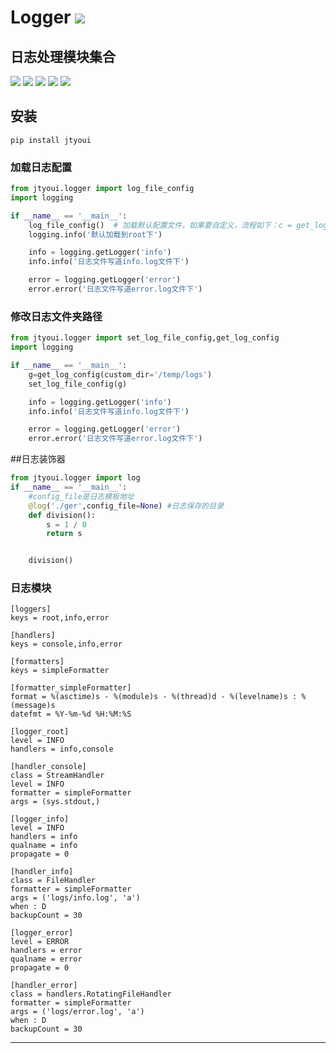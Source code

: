 # **Logger** [![](https://gitee.com/tyoui/logo/raw/master/logo/photolog.png)][1]

## 日志处理模块集合
[![](https://img.shields.io/badge/个人网站-jtyoui-yellow.com.svg)][1]
[![](https://img.shields.io/badge/Python-3.7-green.svg)]()
[![](https://img.shields.io/badge/BlogWeb-Tyoui-bule.svg)][1]
[![](https://img.shields.io/badge/Email-jtyoui@qq.com-red.svg)]()
[![](https://img.shields.io/badge/日志-logger-black.svg)]()


## 安装
    pip install jtyoui

### 加载日志配置
```python
from jtyoui.logger import log_file_config
import logging

if __name__ == '__main__':
    log_file_config()  # 加载默认配置文件，如果要自定义，流程如下：c = get_log_config() 先对c对象进行修改，set_log_file_config(c)
    logging.info('默认加载到root下')

    info = logging.getLogger('info')
    info.info('日志文件写道info.log文件下')

    error = logging.getLogger('error')
    error.error('日志文件写道error.log文件下')
```

### 修改日志文件夹路径
```python
from jtyoui.logger import set_log_file_config,get_log_config
import logging

if __name__ == '__main__':
    g=get_log_config(custom_dir='/temp/logs') 
    set_log_file_config(g)

    info = logging.getLogger('info')
    info.info('日志文件写道info.log文件下')

    error = logging.getLogger('error')
    error.error('日志文件写道error.log文件下')

```
##日志装饰器
```python
from jtyoui.logger import log
if __name__ == '__main__':
    #config_file是日志模板地址
    @log('./ger',config_file=None) #日志保存的目录
    def division():
        s = 1 / 0
        return s


    division()
```

### 日志模块
```log
[loggers]
keys = root,info,error

[handlers]
keys = console,info,error

[formatters]
keys = simpleFormatter

[formatter_simpleFormatter]
format = %(asctime)s - %(module)s - %(thread)d - %(levelname)s : %(message)s
datefmt = %Y-%m-%d %H:%M:%S

[logger_root]
level = INFO
handlers = info,console

[handler_console]
class = StreamHandler
level = INFO
formatter = simpleFormatter
args = (sys.stdout,)

[logger_info]
level = INFO
handlers = info
qualname = info
propagate = 0

[handler_info]
class = FileHandler
formatter = simpleFormatter
args = ('logs/info.log', 'a')
when : D
backupCount = 30

[logger_error]
level = ERROR
handlers = error
qualname = error
propagate = 0

[handler_error]
class = handlers.RotatingFileHandler
formatter = simpleFormatter
args = ('logs/error.log', 'a')
when : D
backupCount = 30
```

***
[1]: https://blog.jtyoui.com